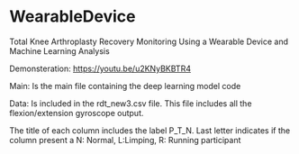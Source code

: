 # WearableDevice

Total Knee Arthroplasty Recovery Monitoring Using a Wearable Device and Machine Learning Analysis  


Demonsteration:
https://youtu.be/u2KNyBKBTR4

Main: Is the main file containing the deep learning model code

Data: Is included in the rdt_new3.csv file. This file includes all the flexion/extension gyroscope output.

The title of each column includes the label P_T_N. Last letter indicates if the column present a N: Normal, L:Limping, R: Running participant
